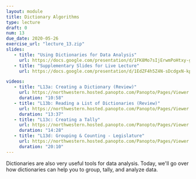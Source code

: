 ```yaml
---
layout: module
title: Dictionary Algorithms
type: lecture
draft: 0
num: 13
due_date: 2020-05-26
exercise_url: "lecture_13.zip"
slides:
   - title: "Using Dictionaries for Data Analysis"
     url: https://docs.google.com/presentation/d/1FK8Mo7sIjErwmPoHtxy-gI7bRWl2TmxnLs-n5tn0aMM/edit?usp=sharing
   - title: "Supplementary Slides for Live Lecture"
     url: https://docs.google.com/presentation/d/1EdZF4h5Z4N-sDcdgxN-kpAFFtJT8OTeHw-YMu0c0cLI/edit?usp=sharing

videos: 
   - title: "L13a: Creating a Dictionary (Review)"
     url: https://northwestern.hosted.panopto.com/Panopto/Pages/Viewer.aspx?id=653de356-2da3-4f85-8b06-abc6012a23bc
     duration: "10:58"
   - title: "L13b: Reading a List of Dictionaries (Review)"
     url: https://northwestern.hosted.panopto.com/Panopto/Pages/Viewer.aspx?id=a893628a-bedd-431a-8005-abc6012d51d8
     duration: "13:37"
   - title: "L13c: Creating a Tally"
     url: https://northwestern.hosted.panopto.com/Panopto/Pages/Viewer.aspx?id=32981b95-8af1-4bf0-80c7-abc60135cee2
     duration: "14:28"
   - title: "L13d: Grouping & Counting - Legislature"
     url: https://northwestern.hosted.panopto.com/Panopto/Pages/Viewer.aspx?id=fef34a0b-2380-43c6-a52e-abc6013e8587
     duration: "20:10"
---
```


Dictionaries are also very useful tools for data analysis. Today, we'll go over how dictionaries can help you to group, tally, and analyze data.
